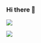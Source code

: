 ### Hi there 👋

<!--
**williandaniel/williandaniel** is a ✨ _special_ ✨ repository because its `README.md` (this file) appears on your GitHub profile.

Here are some ideas to get you started:

- 🔭 I’m currently working on ...
- 🌱 I’m currently learning ...
- 👯 I’m looking to collaborate on ...
- 🤔 I’m looking for help with ...
- 💬 Ask me about ...
- 📫 How to reach me: ...
- 😄 Pronouns: ...
- ⚡ Fun fact: ...
-->

<!-- ![Willian Daniel's GitHub stats](https://github-readme-stats.vercel.app/api?username=williandaniel&show_icons=true&theme=radical) -->


<div style="display: flex; flex-direction: row;">
	<a href="https://github.com/williandaniel">
	<img class="img" src="https://github-readme-stats.vercel.app/api?username=williandaniel&show_icons=true&theme=radical"/>
	<!-- <img class="img" src="https://github-readme-stats.vercel.app/api/top-langs/?username=williandaniel&theme=radical&layout=compact"/> -->
</div>

![](https://komarev.com/ghpvc/?username=williandaniel&color=lightgrey)

